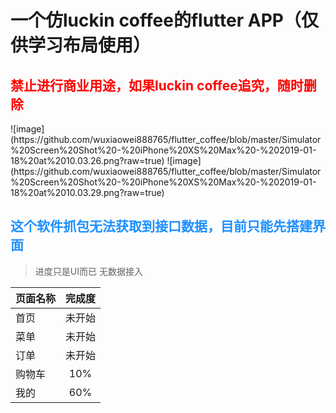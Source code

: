 # 一个仿luckin coffee的flutter APP（仅供学习布局使用）
## <font color=#FF0000>  禁止进行商业用途，如果luckin coffee追究，随时删除
 </font>  
![image](https://github.com/wuxiaowei888765/flutter_coffee/blob/master/Simulator%20Screen%20Shot%20-%20iPhone%20XS%20Max%20-%202019-01-18%20at%2010.03.26.png?raw=true)
![image](https://github.com/wuxiaowei888765/flutter_coffee/blob/master/Simulator%20Screen%20Shot%20-%20iPhone%20XS%20Max%20-%202019-01-18%20at%2010.03.29.png?raw=true)

## <font color=#1E90FF>  这个软件抓包无法获取到接口数据，目前只能先搭建界面 </font>

>进度只是UI而已   无数据接入


页面名称|完成度
---|:--:
首页|未开始
菜单|未开始
订单|未开始
购物车|10%
我的|60%